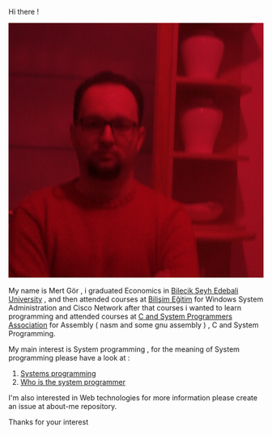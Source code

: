 Hi there !

<img src="/pictures/mertgor-large-red.jpeg" alt="hwpplayer1" class="inline"/>

My name is Mert Gör , i graduated Economics in [Bilecik Şeyh Edebali University](http://bilecik.edu.tr/) , and then attended courses at [Bilişim Eğitim](http://www.bilisimegitim.com/) for Windows System Administration and Cisco Network after that courses i wanted to learn programming and attended courses at [C and System Programmers Association](http://www.csystem.org/) for Assembly ( nasm and some gnu assembly ) , C and System Programming.

My main interest is System programming , for the meaning of System programming please have a look at :

1) [Systems programming](https://en.wikipedia.org/wiki/Systems_programming)
2) [Who is the system programmer](https://www.ibm.com/support/knowledgecenter/zosbasics/com.ibm.zos.zmainframe/zconc_sysprogrole.htm)

I'm also interested in Web technologies for more information please create an issue at about-me repository.

Thanks for your interest 

